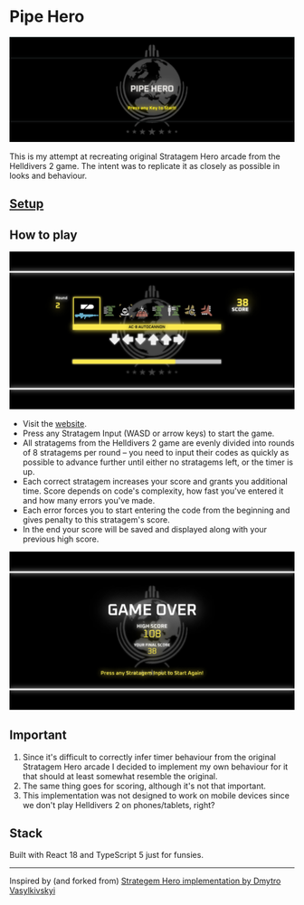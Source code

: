 # Pipe Hero

![Pipe Hero Start][1]

This is my attempt at recreating original Stratagem Hero arcade from the Helldivers 2 game.
The intent was to replicate it as closely as possible in looks and behaviour.

## [Setup][6]

## How to play

![Pipe Hero Puzzle][2]

- Visit the [website][4].
- Press any Stratagem Input (WASD or arrow keys) to start the game.
- All stratagems from the Helldivers 2 game are evenly divided into rounds of 8 stratagems per round – you need to input their codes as quickly as possible to advance further until either no stratagems left, or the timer is up.
- Each correct stratagem increases your score and grants you additional time. Score depends on code's complexity, how fast you've entered it and how many errors you've made.
- Each error forces you to start entering the code from the beginning and gives penalty to this stratagem's score.
- In the end your score will be saved and displayed along with your previous high score.

![Pipe Hero Scorescreen][3]

## Important

1. Since it's difficult to correctly infer timer behaviour from the original Stratagem Hero arcade I decided to implement my own behaviour for it that should at least somewhat resemble the original.
2. The same thing goes for scoring, although it's not that important.
3. This implementation was not designed to work on mobile devices since we don't play Helldivers 2 on phones/tablets, right?

## Stack

Built with React 18 and TypeScript 5 just for funsies.

---

Inspired by (and forked from) [Strategem Hero implementation by Dmytro Vasylkivskyi][5]


[1]: assets/preview-1.png
[2]: assets/preview-2.png
[3]: assets/preview-3.png
[4]: https://drizzer14.github.io/stratagem-hero
[5]: https://github.com/drizzer14/stratagem-hero
[6]: ./setup.md
